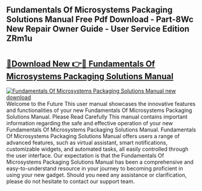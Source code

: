 ## Fundamentals Of Microsystems Packaging Solutions Manual Free Pdf Download - Part-8Wc New Repair Owner Guide - User Service Edition ZRm1u

# <h2><a href="http://bc85547.oget.top/?id=Fundamentals+Of+Microsystems+Packaging+Solutions+Manual">🔗Download New 👉🔴 Fundamentals Of Microsystems Packaging Solutions Manual</a></h2>

[![Fundamentals Of Microsystems Packaging Solutions Manual new download](https://i.imgur.com/5g1atiW.png)](http://bc85547.oget.top/?id=Fundamentals+Of+Microsystems+Packaging+Solutions+Manual)
Welcome to the Future This user manual showcases the innovative features and functionalities of your new Fundamentals Of Microsystems Packaging Solutions Manual. Please Read Carefully This manual contains important information regarding the safe and effective operation of your new Fundamentals Of Microsystems Packaging Solutions Manual. Fundamentals Of Microsystems Packaging Solutions Manual offers users a range of advanced features, such as virtual assistant, smart notifications, customizable widgets, and automated tasks, all easily controlled through the user interface. Our expectation is that the Fundamentals Of Microsystems Packaging Solutions Manual has been a comprehensive and easy-to-understand resource in your journey to becoming proficient in using your new gadget. Should you need any assistance or clarification, please do not hesitate to contact our support team.
